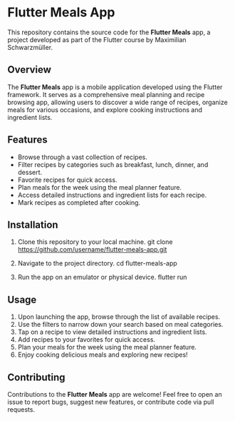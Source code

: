 # Flutter Meals App

This repository contains the source code for the **Flutter Meals** app, a project developed as part of the Flutter course by Maximilian Schwarzmüller.

## Overview

The **Flutter Meals** app is a mobile application developed using the Flutter framework. It serves as a comprehensive meal planning and recipe browsing app, allowing users to discover a wide range of recipes, organize meals for various occasions, and explore cooking instructions and ingredient lists.

## Features

- Browse through a vast collection of recipes.
- Filter recipes by categories such as breakfast, lunch, dinner, and dessert.
- Favorite recipes for quick access.
- Plan meals for the week using the meal planner feature.
- Access detailed instructions and ingredient lists for each recipe.
- Mark recipes as completed after cooking.

## Installation

1. Clone this repository to your local machine.
git clone https://github.com/username/flutter-meals-app.git


2. Navigate to the project directory.
cd flutter-meals-app


3. Run the app on an emulator or physical device.
flutter run


## Usage

1. Upon launching the app, browse through the list of available recipes.
2. Use the filters to narrow down your search based on meal categories.
3. Tap on a recipe to view detailed instructions and ingredient lists.
4. Add recipes to your favorites for quick access.
5. Plan your meals for the week using the meal planner feature.
6. Enjoy cooking delicious meals and exploring new recipes!

## Contributing

Contributions to the **Flutter Meals** app are welcome! Feel free to open an issue to report bugs, suggest new features, or contribute code via pull requests.
